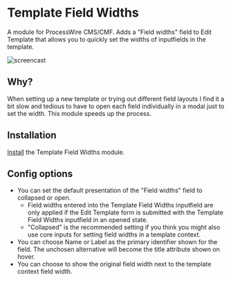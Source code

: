 # Template Field Widths

A module for ProcessWire CMS/CMF. Adds a "Field widths" field to Edit Template that allows you to quickly set the widths of inputfields in the template.

![screencast](https://user-images.githubusercontent.com/1538852/49207167-0cbef100-f419-11e8-965a-ca46b4f256d1.gif)

## Why?

When setting up a new template or trying out different field layouts I find it a bit slow and tedious to have to open each field individually in a modal just to set the width. This module speeds up the process.

## Installation

[Install](http://modules.processwire.com/install-uninstall/) the Template Field Widths module.

## Config options

* You can set the default presentation of the "Field widths" field to collapsed or open. 
    * Field widths entered into the Template Field Widths inputfield are only applied if the Edit Template form is submitted with the Template Field Widths inputfield in an opened state. 
    * "Collapsed" is the recommended setting if you think you might also use core inputs for setting field widths in a template context.
* You can choose Name or Label as the primary identifier shown for the field. The unchosen alternative will become the title attribute shown on hover.
* You can choose to show the original field width next to the template context field width.
